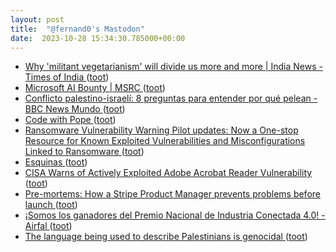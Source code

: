 ```yaml
---
layout: post
title:  "@fernand0's Mastodon"
date:  2023-10-28 15:34:30.785000+00:00
---
```

*  [ Why 'militant vegetarianism' will divide us more and more \| India News - Times of India ](https://timesofindia.indiatimes.com/india/veg-only-section-at-iit-b-vegetarianism-in-india-is-linked-to-the-idea-of-hierarchy/articleshow/104424004.cm) ([toot](https://mastodon.social/@fernand0/111313372498152947))
*  [Microsoft AI Bounty \| MSRC ](https://www.microsoft.com/en-us/msrc/bounty-a) ([toot](https://mastodon.social/@fernand0/111313102504457831))
*  [Conflicto palestino-israelí: 8 preguntas para entender por qué pelean - BBC News Mundo ](https://www.bbc.com/mundo/articles/cd1dk2079rg) ([toot](https://mastodon.social/@fernand0/111312910991051416))
*  [Code with Pope ](https://www.codewithpope.com) ([toot](https://mastodon.social/@fernand0/111312679824703376))
*  [Ransomware Vulnerability Warning Pilot updates: Now a One-stop Resource for Known Exploited Vulnerabilities and Misconfigurations Linked to Ransomware   ](https://www.cisa.gov/news-events/news/ransomware-vulnerability-warning-pilot-updates-now-one-stop-resource-known-exploited-vulnerabilities) ([toot](https://mastodon.social/@fernand0/111312422647298332))
*  [Esquinas ](https://www.flickr.com/photos/fernand0/53266227862) ([toot](https://mastodon.social/@fernand0/111312332201616161))
*  [CISA Warns of Actively Exploited Adobe Acrobat Reader Vulnerability ](https://thehackernews.com/2023/10/us-cybersecurity-agency-warns-of.htm) ([toot](https://mastodon.social/@fernand0/111312090999422925))
*  [Pre-mortems: How a Stripe Product Manager prevents problems before launch ](https://coda.io/@shreyas/pre-mortem) ([toot](https://mastodon.social/@fernand0/111311970493130032))
*  [¡Somos los ganadores del Premio Nacional de Industria Conectada 4.0! - Airfal ](https://www.airfal.com/2023/10/04/airfal-gana-el-premio-nacional-de-industria-conectada-4-0) ([toot](https://mastodon.social/@fernand0/111311675358414500))
*  [The language being used to describe Palestinians is genocidal ](https://www.theguardian.com/commentisfree/2023/oct/16/the-language-being-used-to-describe-palestinians-is-genocida) ([toot](https://mastodon.social/@fernand0/111311477627047460))
